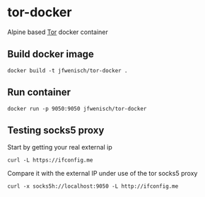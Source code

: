 # tor-docker
Alpine based [Tor](https://www.torproject.org/) docker container

## Build docker image

```
docker build -t jfwenisch/tor-docker .
```

## Run container

```
docker run -p 9050:9050 jfwenisch/tor-docker
```

## Testing socks5 proxy

Start by getting your real external ip
```
curl -L https://ifconfig.me
```

Compare it with the external IP under use of the tor socks5 proxy
```
curl -x socks5h://localhost:9050 -L http://ifconfig.me
```